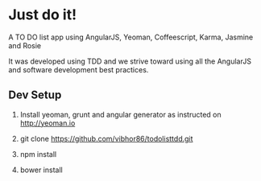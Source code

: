 Just do it!
===========

A TO DO list app using AngularJS, Yeoman, Coffeescript, Karma, Jasmine and Rosie

It was developed using TDD and we strive toward using all the AngularJS and software development best practices.

Dev Setup
---------

1. Install yeoman, grunt and angular generator as instructed on http://yeoman.io

2. git clone https://github.com/vibhor86/todolisttdd.git

3. npm install

4. bower install
